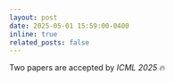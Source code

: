 ```yaml
---
layout: post
date: 2025-05-01 15:59:00-0400
inline: true
related_posts: false
---
```


Two papers are accepted by *ICML 2025* :fire:
